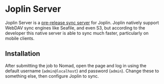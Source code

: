 # Joplin Server

Joplin Server is a [pre-release sync server](https://discourse.joplinapp.org/t/joplin-server-pre-release-is-now-available/13605) for Joplin. Joplin natively support WebDAV sync engines like Seafile, and even S3, but according to the developer this native server is able to sync much faster, particularly on mobile clients.

## Installation

After submitting the job to Nomad, open the page and log in using the default username (`admin@localhost`) and password (`admin`). Change these to something else, then configure Joplin to sync.
